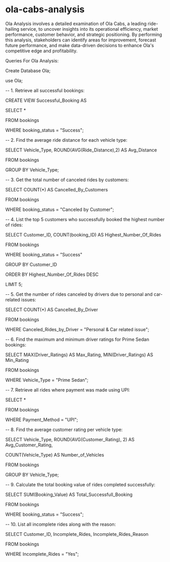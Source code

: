 # ola-cabs-analysis
Ola Analysis involves a detailed examination of Ola Cabs, a leading ride-hailing service, to uncover insights into its operational efficiency, market performance, customer behavior, and strategic positioning. By performing this analysis, stakeholders can identify areas for improvement, forecast future performance, and make data-driven decisions to enhance Ola's competitive edge and profitability.

Queries For Ola Analysis:

Create Database Ola;

use Ola;

-- 1. Retrieve all successful bookings:

CREATE VIEW Successful_Booking AS

SELECT *

FROM bookings

WHERE booking_status = "Success";


-- 2. Find the average ride distance for each vehicle type:

SELECT Vehicle_Type, ROUND(AVG(Ride_Distance),2) AS Avg_Distance

FROM bookings

GROUP BY Vehicle_Type;


-- 3. Get the total number of canceled rides by customers:

SELECT COUNT(*) AS Cancelled_By_Customers

FROM bookings

WHERE booking_status = "Canceled by Customer";


-- 4. List the top 5 customers who successfully booked the highest number of rides:

SELECT Customer_ID, COUNT(booking_ID) AS Highest_Number_Of_Rides

FROM bookings

WHERE booking_status = "Success"

GROUP BY Customer_ID

ORDER BY Highest_Number_Of_Rides DESC

LIMIT 5;



-- 5. Get the number of rides canceled by drivers due to personal and car-related issues:

SELECT COUNT(*) AS Cancelled_By_Driver

FROM bookings

WHERE Canceled_Rides_by_Driver = "Personal & Car related issue";


-- 6. Find the maximum and minimum driver ratings for Prime Sedan bookings:

SELECT MAX(Driver_Ratings) AS Max_Rating, MIN(Driver_Ratings) AS Min_Rating

FROM bookings

WHERE Vehicle_Type = "Prime Sedan";


-- 7. Retrieve all rides where payment was made using UPI:

SELECT *

FROM bookings

WHERE Payment_Method = "UPI";


-- 8. Find the average customer rating per vehicle type:

SELECT Vehicle_Type, ROUND(AVG(Customer_Rating), 2) AS Avg_Customer_Rating, 

COUNT(Vehicle_Type) AS Number_of_Vehicles
    
FROM bookings

GROUP BY Vehicle_Type;


-- 9. Calculate the total booking value of rides completed successfully:

SELECT SUM(Booking_Value) AS Total_Successfull_Booking

FROM bookings

WHERE booking_status = "Success";


-- 10. List all incomplete rides along with the reason:

SELECT Customer_ID, Incomplete_Rides, Incomplete_Rides_Reason

FROM bookings

WHERE Incomplete_Rides = "Yes";


